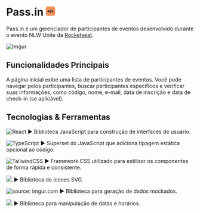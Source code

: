 
# Pass.in <img height="25" src="./src/assets/nlw-unite-icon.svg" title="source: imgur.com" />

Pass.in é um gerenciador de participantes de eventos desenvolvido durante o evento NLW Unite da [Rocketseat](https://www.rocketseat.com.br/assinatura).

![Imgur](https://i.imgur.com/STUptkC.png)

## Funcionalidades Principais

A página inicial exibe uma lista de participantes de eventos. Você pode navegar pelos participantes, buscar participantes específicos e verificar suas informações, como código, nome, e-mail, data de inscrição e data de check-in (se aplicável).



## Tecnologias & Ferramentas
![React](https://img.shields.io/badge/react-%2320232a.svg?style=for-the-badge&logo=react&logoColor=%2361DAFB) ▶ Biblioteca JavaScript para construção de interfaces de usuário.

![TypeScript](https://img.shields.io/badge/typescript-%23007ACC.svg?style=for-the-badge&logo=typescript&logoColor=white) ▶  Superset do JavaScript que adiciona tipagem estática opcional ao código.

![TailwindCSS](https://img.shields.io/badge/tailwindcss-%2338B2AC.svg?style=for-the-badge&logo=tailwind-css&logoColor=white) ▶  Framework CSS utilizado para estilizar os componentes de forma rápida e consistente.

<img height="29" src="https://i.imgur.com/PVv8LcW.png" /> ▶ Biblioteca de ícones SVG.

<img height="29" src="https://i.imgur.com/dhstBkQ.png" title="source: imgur.com" /> ▶ Biblioteca para geração de dados mockados.

<img height="28" src="https://user-images.githubusercontent.com/17680888/39081119-3057bbe2-456e-11e8-862c-646133ad4b43.png" /> ▶ Biblioteca para manipulação de datas e horários.
